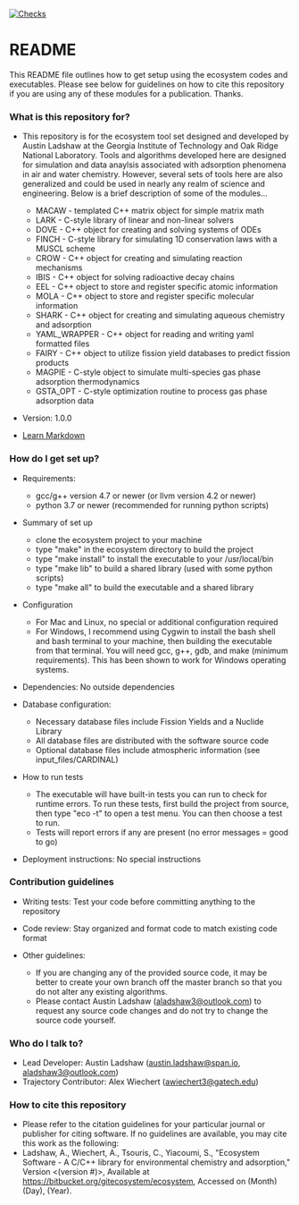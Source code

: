 [![Checks](https://github.com/aladshaw3/ecosystem/actions/workflows/build-ecosystem.yml/badge.svg)](https://github.com/aladshaw3/ecosystem/actions/workflows/build-ecosystem.yml)

# README #

This README file outlines how to get setup using the ecosystem codes and executables. Please see below for guidelines on how to cite this repository if you are using any of these modules for a publication. Thanks. 

### What is this repository for? ###

* This repository is for the ecosystem tool set designed and developed by Austin Ladshaw at the Georgia Institute of Technology and Oak Ridge National Laboratory. Tools and algorithms developed here are designed for simulation and data anaylsis associated with adsorption phenomena in air and water chemistry. However, several sets of tools here are also generalized and could be used in nearly any realm of science and engineering. Below is a brief description of some of the modules...

	+ MACAW - templated C++ matrix object for simple matrix math
	+ LARK - C-style library of linear and non-linear solvers
	+ DOVE - C++ object for creating and solving systems of ODEs
	+ FINCH - C-style library for simulating 1D conservation laws with a MUSCL scheme
	+ CROW - C++ object for creating and simulating reaction mechanisms 
	+ IBIS - C++ object for solving radioactive decay chains
	+ EEL - C++ object to store and register specific atomic information
	+ MOLA - C++ object to store and register specific molecular information
	+ SHARK - C++ object for creating and simulating aqueous chemistry and adsorption
	+ YAML_WRAPPER - C++ object for reading and writing yaml formatted files 
	+ FAIRY - C++ object to utilize fission yield databases to predict fission products
	+ MAGPIE - C-style object to simulate multi-species gas phase adsorption thermodynamics
	+ GSTA_OPT - C-style optimization routine to process gas phase adsorption data 

* Version: 1.0.0

* [Learn Markdown](https://bitbucket.org/tutorials/markdowndemo)

### How do I get set up? ###

* Requirements: 
	+ gcc/g++ version 4.7 or newer (or llvm version 4.2 or newer)
	+ python 3.7 or newer (recommended for running python scripts)

* Summary of set up

	+ clone the ecosystem project to your machine
	+ type "make" in the ecosystem directory to build the project
	+ type "make install" to install the executable to your /usr/local/bin
	+ type "make lib" to build a shared library (used with some python scripts)
	+ type "make all" to build the executable and a shared library

* Configuration

	+ For Mac and Linux, no special or additional configuration required
	+ For Windows, I recommend using Cygwin to install the bash shell and bash terminal to your machine, then building the executable from that terminal. You will need gcc, g++, gdb, and make (minimum requirements). This has been shown to work for Windows operating systems. 

* Dependencies: No outside dependencies

* Database configuration: 
	+ Necessary database files include Fission Yields and a Nuclide Library
	+ All database files are distributed with the software source code
	+ Optional database files include atmospheric information (see input_files/CARDINAL)

* How to run tests

	+ The executable will have built-in tests you can run to check for runtime errors. To run these tests, first build the project from source, then type "eco -t" to open a test menu. You can then choose a test to run.
	+ Tests will report errors if any are present (no error messages = good to go)

* Deployment instructions: No special instructions

### Contribution guidelines ###

* Writing tests: Test your code before committing anything to the repository

* Code review: Stay organized and format code to match existing code format

* Other guidelines: 

	+ If you are changing any of the provided source code, it may be better to create your own branch off the master branch so that you do not alter any existing algorithms. 
	+ Please contact Austin Ladshaw (aladshaw3@outlook.com) to request any source code changes and do not try to change the source code yourself. 

### Who do I talk to? ###

* Lead Developer: Austin Ladshaw (austin.ladshaw@span.io, aladshaw3@outlook.com)
* Trajectory Contributor: Alex Wiechert (awiechert3@gatech.edu)

### How to cite this repository ###

* Please refer to the citation guidelines for your particular journal or publisher for citing software. If no guidelines are available, you may cite this work as the following:
* Ladshaw, A., Wiechert, A., Tsouris, C., Yiacoumi, S., "Ecosystem Software - A C/C++ library for environmental chemistry and adsorption," Version <(version #)>, Available at https://bitbucket.org/gitecosystem/ecosystem, Accessed on (Month) (Day), (Year). 
